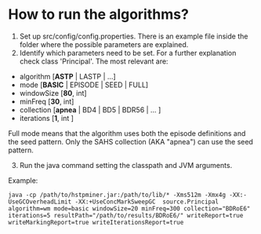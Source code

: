 
How to run the algorithms?
==============================
1. Set up src/config/config.properties. There is an example file inside the folder where the possible parameters are explained.
2. Identify which parameters need to be set. For a further explanation check class 'Principal'. The most relevant are:

  * algorithm [**ASTP** | LASTP | ...]
  * mode [**BASIC** | EPISODE | SEED | FULL]
  * windowSize [**80**, int]
  * minFreq [**30**, int]
  * collection [**apnea** | BD4 | BD5 | BDR56 | ... ]
  * iterations [**1**, int ]

Full mode means that the algorithm uses both the episode definitions and the seed pattern. Only the SAHS collection (AKA "apnea") can use the seed pattern. 

3. Run the java command setting the classpath and JVM arguments.

Example:

`java -cp /path/to/hstpminer.jar:/path/to/lib/* -Xms512m -Xmx4g -XX:-UseGCOverheadLimit -XX:+UseConcMarkSweepGC  source.Principal algorithm=wm mode=basic windowSize=20 minFreq=300 collection="BDRoE6" iterations=5 resultPath="/path/to/results/BDRoE6/" writeReport=true writeMarkingReport=true writeIterationsReport=true`

